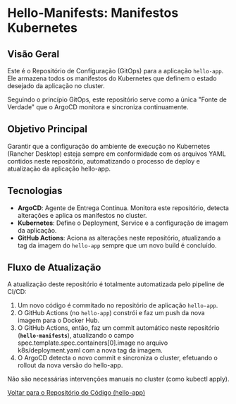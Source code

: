 # Hello-Manifests: Manifestos Kubernetes

## Visão Geral

Este é o Repositório de Configuração (GitOps) para a aplicação `hello-app`. Ele armazena todos os manifestos do Kubernetes que definem o estado desejado da aplicação no cluster.

Seguindo o princípio GitOps, este repositório serve como a única "Fonte de Verdade" que o ArgoCD monitora e sincroniza continuamente.

## Objetivo Principal

Garantir que a configuração do ambiente de execução no Kubernetes (Rancher Desktop) esteja sempre em conformidade com os arquivos YAML contidos neste repositório, automatizando o processo de deploy e atualização da aplicação hello-app.

## Tecnologias

* **ArgoCD**: Agente de Entrega Contínua. Monitora este repositório, detecta alterações e aplica os manifestos no cluster.
* **Kubernetes**: Define o Deployment, Service e a configuração de imagem da aplicação.
* **GitHub Actions**: Aciona as alterações neste repositório, atualizando a tag da imagem do `hello-app` sempre que um novo build é concluído.

## Fluxo de Atualização

A atualização deste repositório é totalmente automatizada pelo pipeline de CI/CD:

1. Um novo código é commitado no repositório de aplicação `hello-app`.
2. O GitHub Actions (no `hello-app`) constrói e faz um push da nova imagem para o Docker Hub.
3. O GitHub Actions, então, faz um commit automático neste repositório (**`hello-manifests`**), atualizando o campo spec.template.spec.containers[0].image no arquivo k8s/deployment.yaml com a nova tag da imagem.
4. O ArgoCD detecta o novo commit e sincroniza o cluster, efetuando o rollout da nova versão do hello-app.

Não são necessárias intervenções manuais no cluster (como kubectl apply).

[Voltar para o Repositório do Código (hello-app)](https://github.com/StefaniRitter/Hello-App)






